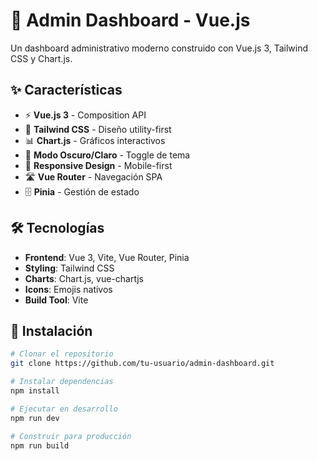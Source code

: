 # 🚀 Admin Dashboard - Vue.js

Un dashboard administrativo moderno construido con Vue.js 3, Tailwind CSS y Chart.js.

## ✨ Características

- ⚡ **Vue.js 3** - Composition API
- 🎨 **Tailwind CSS** - Diseño utility-first
- 📊 **Chart.js** - Gráficos interactivos
- 🌙 **Modo Oscuro/Claro** - Toggle de tema
- 📱 **Responsive Design** - Mobile-first
- 🛣️ **Vue Router** - Navegación SPA
- 🗄️ **Pinia** - Gestión de estado

## 🛠️ Tecnologías

- **Frontend**: Vue 3, Vite, Vue Router, Pinia
- **Styling**: Tailwind CSS
- **Charts**: Chart.js, vue-chartjs
- **Icons**: Emojis nativos
- **Build Tool**: Vite

## 🚀 Instalación

```bash
# Clonar el repositorio
git clone https://github.com/tu-usuario/admin-dashboard.git

# Instalar dependencias
npm install

# Ejecutar en desarrollo
npm run dev

# Construir para producción
npm run build